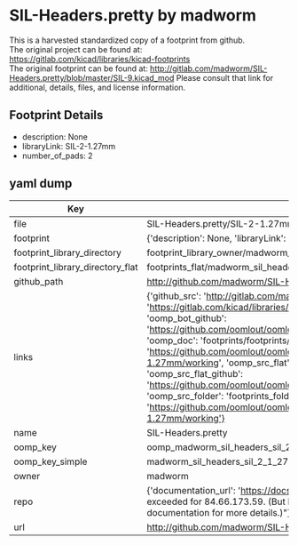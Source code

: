 # SIL-Headers.pretty by madworm  
This is a harvested standardized copy of a footprint from github.  
The original project can be found at:  
https://gitlab.com/kicad/libraries/kicad-footprints  
The original footprint can be found at:
http://gitlab.com/madworm/SIL-Headers.pretty/blob/master/SIL-9.kicad_mod
Please consult that link for additional, details, files, and license information.  
## Footprint Details
* description: None  
* libraryLink: SIL-2-1.27mm  
* number_of_pads: 2  
## yaml dump  
| Key | Value |  
| --- | --- |  
| file | SIL-Headers.pretty/SIL-2-1.27mm.kicad_mod |  
| footprint | {'description': None, 'libraryLink': 'SIL-2-1.27mm', 'number_of_pads': 2} |  
| footprint_library_directory | footprint_library_owner/madworm_SIL-Headers.pretty |  
| footprint_library_directory_flat | footprints_flat/madworm_sil_headers_sil_2_1_27mm/working |  
| github_path | http://github.com/madworm/SIL-Headers.pretty/blob/master/SIL-2-1.27mm.kicad_mod |  
| links | {'github_src': 'http://gitlab.com/madworm/SIL-Headers.pretty/blob/master/SIL-9.kicad_mod', 'github_src_repo': 'https://gitlab.com/kicad/libraries/kicad-footprints', 'oomp_bot': 'footprints/madworm_sil_headers_sil_2_1_27mm/working', 'oomp_bot_github': 'https://github.com/oomlout/oomlout_oomp_footprint_bot/tree/main/footprints/madworm_sil_headers_sil_2_1_27mm/working', 'oomp_doc': 'footprints/footprints/madworm/SIL-Headers/SIL-2-1.27mm/working/', 'oomp_doc_github': 'https://github.com/oomlout/oomlout_oomp_footprint_doc/tree/main/footprints/footprints/madworm/SIL-Headers/SIL-2-1.27mm/working', 'oomp_src_flat': 'footprints_flat/footprints_flat/madworm_sil_headers_sil_2_1_27mm/working', 'oomp_src_flat_github': 'https://github.com/oomlout/oomlout_oomp_footprint_src/tree/main/footprints_flat/madworm_sil_headers_sil_2_1_27mm/working', 'oomp_src_folder': 'footprints_folder/footprints_folder/madworm/SIL-Headers/SIL-2-1.27mm/working', 'oomp_src_folder_github': 'https://github.com/oomlout/oomlout_oomp_footprint_src/tree/main/footprints_folder/madworm/SIL-Headers/SIL-2-1.27mm/working'} |  
| name | SIL-Headers.pretty |  
| oomp_key | oomp_madworm_sil_headers_sil_2_1_27mm |  
| oomp_key_simple | madworm_sil_headers_sil_2_1_27mm |  
| owner | madworm |  
| repo | {'documentation_url': 'https://docs.github.com/rest/overview/resources-in-the-rest-api#rate-limiting', 'message': "API rate limit exceeded for 84.66.173.59. (But here's the good news: Authenticated requests get a higher rate limit. Check out the documentation for more details.)"} |  
| url | http://github.com/madworm/SIL-Headers.pretty |  

